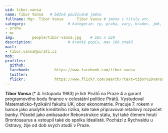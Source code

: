 ```yaml
---
uid: tibor.vansa
name: Tibor Vansa  	# běžně používáné jméno
fullname: Mgr. Tibor Vansa		Tibor Vansa # jméno s tituly etc.
category:                 	# kategorie: rp, praha, vary, hradec, jmk, senat
- praha
- mc
img: 		people/tibor-vansa.jpg    # 165 x 220
description:             	# kratký popis, max 160 znaků
mail:
- tibor.vansa@pirati.cz
mob:			  
profiles:
  github:                 
  facebook: 		  https://www.facebook.com/tibor.vansa
  twitter: 		  
  flickr:     		  https://www.flickr.com/search/?text=tibor%20vansa
---
```


**Tibor Vansa** (* 4. listopadu 1983) je lídr Pirátů na Praze 4 a garant programového bodu finance v celostátní politice Pirátů. Vystudoval Matematicko-fyzikální fakultu UK, obor ekonometrie. Pracuje 7. rokem v bance jako analytik kreditního rizika, kde také připravoval retailový rozpočet banky. Působil jako ambasador Rekonstrukce státu, byl také členem hnutí Brontosaurus a vstoupil také do spolku Idealisté. Pochází z Rychvaldu u Ostravy, žije od dob svých studií v Praze. 

